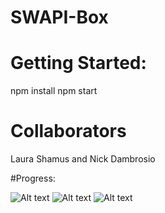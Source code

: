 # SWAPI-Box

# Getting Started: 
npm install 
npm start

# Collaborators
Laura Shamus and Nick Dambrosio

#Progress: 

![Alt text](SWAPI-Box/src/Assets/swapiBox-welcomepage.png)
![Alt text](SWAPI-Box/src/Assets/swapibox-peoplepage.png)
![Alt text](SWAPI-Box/src/Assets/wireframe-swapibox.png)
